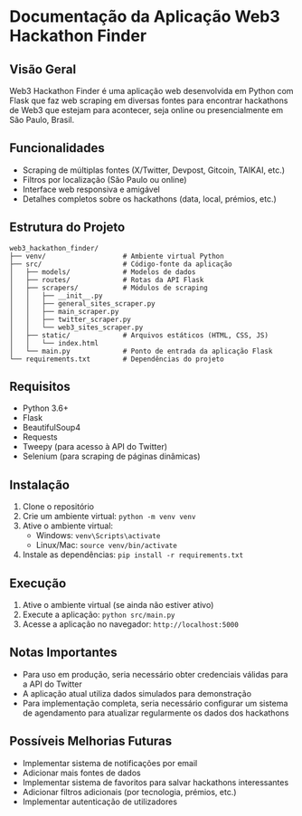 # Documentação da Aplicação Web3 Hackathon Finder

## Visão Geral
Web3 Hackathon Finder é uma aplicação web desenvolvida em Python com Flask que faz web scraping em diversas fontes para encontrar hackathons de Web3 que estejam para acontecer, seja online ou presencialmente em São Paulo, Brasil.

## Funcionalidades
- Scraping de múltiplas fontes (X/Twitter, Devpost, Gitcoin, TAIKAI, etc.)
- Filtros por localização (São Paulo ou online)
- Interface web responsiva e amigável
- Detalhes completos sobre os hackathons (data, local, prémios, etc.)

## Estrutura do Projeto
```
web3_hackathon_finder/
├── venv/                   # Ambiente virtual Python
├── src/                    # Código-fonte da aplicação
│   ├── models/             # Modelos de dados
│   ├── routes/             # Rotas da API Flask
│   ├── scrapers/           # Módulos de scraping
│   │   ├── __init__.py
│   │   ├── general_sites_scraper.py
│   │   ├── main_scraper.py
│   │   ├── twitter_scraper.py
│   │   └── web3_sites_scraper.py
│   ├── static/             # Arquivos estáticos (HTML, CSS, JS)
│   │   └── index.html
│   └── main.py             # Ponto de entrada da aplicação Flask
└── requirements.txt        # Dependências do projeto
```

## Requisitos
- Python 3.6+
- Flask
- BeautifulSoup4
- Requests
- Tweepy (para acesso à API do Twitter)
- Selenium (para scraping de páginas dinâmicas)

## Instalação
1. Clone o repositório
2. Crie um ambiente virtual: `python -m venv venv`
3. Ative o ambiente virtual:
   - Windows: `venv\Scripts\activate`
   - Linux/Mac: `source venv/bin/activate`
4. Instale as dependências: `pip install -r requirements.txt`

## Execução
1. Ative o ambiente virtual (se ainda não estiver ativo)
2. Execute a aplicação: `python src/main.py`
3. Acesse a aplicação no navegador: `http://localhost:5000`

## Notas Importantes
- Para uso em produção, seria necessário obter credenciais válidas para a API do Twitter
- A aplicação atual utiliza dados simulados para demonstração
- Para implementação completa, seria necessário configurar um sistema de agendamento para atualizar regularmente os dados dos hackathons

## Possíveis Melhorias Futuras
- Implementar sistema de notificações por email
- Adicionar mais fontes de dados
- Implementar sistema de favoritos para salvar hackathons interessantes
- Adicionar filtros adicionais (por tecnologia, prémios, etc.)
- Implementar autenticação de utilizadores
